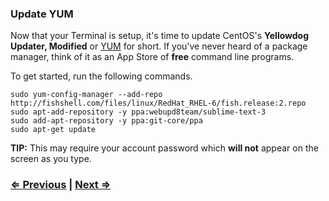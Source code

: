 ### Update YUM

Now that your Terminal is setup, it's time to update CentOS's **Yellowdog Updater, Modified** or [YUM](https://access.redhat.com/documentation/en-US/Red_Hat_Enterprise_Linux/6/html/Deployment_Guide/ch-yum.html) for short. If you've never heard of a package manager, think of it as an App Store of **free** command line programs.

To get started, run the following commands.

```
sudo yum-config-manager --add-repo http://fishshell.com/files/linux/RedHat_RHEL-6/fish.release:2.repo
sudo apt-add-repository -y ppa:webupd8team/sublime-text-3
sudo add-apt-repository -y ppa:git-core/ppa
sudo apt-get update
```

**TIP:** This may require your account password which **will not** appear on the screen as you type.


### [⇐ Previous](1_terminal.md) | [Next ⇒](3_fish.md)
